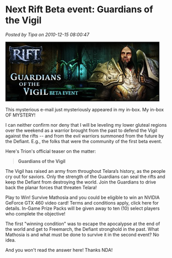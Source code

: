 # Next Rift Beta event: Guardians of the Vigil

*Posted by Tipa on 2010-12-15 08:00:47*

[![](../../../uploads/2010/12/headline-480x186.jpg "Guardians of the Vigil")](../../../uploads/2010/12/headline.jpg)

This mysterious e-mail just mysteriously appeared in my in-box. My in-box OF MYSTERY!

I can neither confirm nor deny that I will be leveling my lower gluteal regions over the weekend as a warrior brought from the past to defend the Vigil against the rifts -- and from the evil warriors summoned from the future by the Defiant. E.g., the folks that were the community of the first beta event.

Here's Trion's official teaser on the matter:


> **Guardians of the Vigil** 

The Vigil has raised an army from throughout Telara’s history, as the people cry out for saviors. Only the strength of the Guardians can seal the rifts and keep the Defiant from destroying the world. Join the Guardians to drive back the planar forces that threaten Telara!

Play to Win! Survive Mathosia and you could be eligible to win an NVIDIA GeForce GTX 460 video card! Terms and conditions apply, click here for details. In-Game Prize Packs will be given away to ten (10) select players who complete the objective!



The first "winning condition" was to escape the apocalypse at the end of the world and get to Freemarch, the Defiant stronghold in the past. What Mathosia is and what must be done to survive it in the second event? No idea.

And you won't read the answer here! Thanks NDA!



